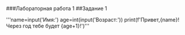 ###Лабораторная работа 1 
##Задание 1

'''name=input('Имя:')
age=int(input('Возраст:'))
print(f'Привет,{name}! Через год тебе будет {age+1}!')'''
